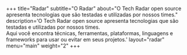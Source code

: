 +++
title="Radar"
subtitle="O Radar"
about="O Tech Radar open source apresenta tecnologias que são testadas e utilizadas por nossos times."
description='O Tech Radar open source apresenta tecnologias que são testadas e utilizadas por nossos times. <br> Aqui você encontra técnicas, ferramentas, plataformas, linguagens e frameworks para usar ou evitar em seus projetos.'
layout="radar"
menu="main"
weight="2"
+++